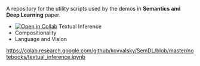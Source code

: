 A repository for the utility scripts used by the demos in **Semantics and Deep Learning** paper.  

* [![Open in Collab](https://colab.research.google.com/assets/colab-badge.svg)](https://colab.research.google.com/github/kovvalsky/SemDL) Textual Inference 
* Compositionality
* Language and Vision
  
https://colab.research.google.com/github/kovvalsky/SemDL/blob/master/notebooks/textual_inference.ipynb
